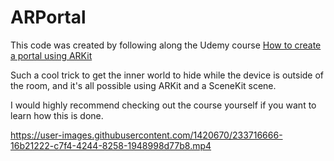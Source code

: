 # ARPortal

This code was created by following along the Udemy course [How to create a portal using ARKit](https://www.udemy.com/course/arkit-portal-learn-how-to-create-a-portal-using-arkit/learn/lecture/7897894#overview)

Such a cool trick to get the inner world to hide while the device is outside of the room, and it's all possible using ARKit and a SceneKit scene.

I would highly recommend checking out the course yourself if you want to learn how this is done.

https://user-images.githubusercontent.com/1420670/233716666-16b21222-c7f4-4244-8258-1948998d77b8.mp4
